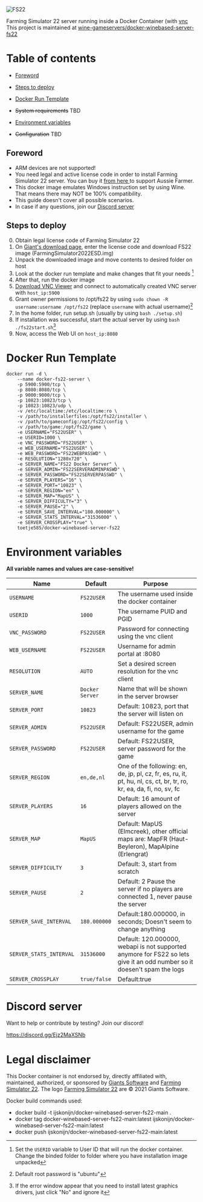 ![FS22](https://raw.githubusercontent.com/wine-gameservers/docker-winebased-server-fs22/main/misc/fs22_top_logo.png "Farming Simulator 22")

Farming Simulator 22 server running inside a Docker Container (with [vnc](#vnc)
This project is maintained at [wine-gameservers/docker-winebased-server-fs22](https://github.com/wine-gameservers/docker-winebased-server-fs22) 

# Table of contents

* [Foreword](#foreword)
* [Steps to deploy](#steps-to-deploy)
* [Docker Run Template](#docker-run-template)
* ~~System requirements~~ TBD
* [Environment variables](#environment-variables)

* ~~Configuration~~ TBD

## Foreword
- ARM devices are not supported!
- You need legal and active license code in order to install Farming Simulator 22 server. You can buy it [from here ](https://farming-simulator.com/buy-now.php?lang=en&country=nl&platform=pcdigital) to support Aussie Farmer.
- This docker image emulates Windows instruction set by using Wine. That means there may NOT be 100% compatibility.
- This guide doesn't cover all possible scenarios.
- In case if any questions, join our [Discord server](#discord-server)

## Steps to deploy
0. Obtain legal license code of Farming Simulator 22
1. On [Giant's download page](https://eshop.giants-software.com/downloads.php), enter the license code and download FS22 image (FarmingSimulator2022ESD.img)
2. Unpack the downloaded image and move contents to desired folder on host
3. Look at the docker run template and make changes that fit your needs [^1]
5. After that, run the docker image
6. [Download VNC Viewer](https://www.realvnc.com/en/connect/download/viewer/) and connect to automatically created VNC server with `host_ip:5900`
7. Grant owner permissions to /opt/fs22 by using `sudo chown -R username:username /opt/fs22` (replace `username` with actual username)[^2]
8. In the home folder, run setup.sh (usually by using `bash ./setup.sh`)
9. If installation was successful, start the actual server by using `bash ./fs22start.sh`[^3]
10. Now, access the Web UI on `host_ip:8080`

[^1]: Set the `USERID` variable to User ID that will run the docker container. Change the binded folder to folder where you have installation image unpacked
[^2]: Default root password is "ubuntu"
[^3]: If the error window appear that you need to install latest graphics drivers, just click "No" and ignore it

# Docker Run Template

```
docker run -d \
    --name docker-fs22-server \
    -p 5900:5900/tcp \
    -p 8080:8080/tcp \
    -p 9000:9000/tcp \
    -p 10823:10823/tcp \
    -p 10823:10823/udp \
    -v /etc/localtime:/etc/localtime:ro \
    -v /path/to/installerfiles:/opt/fs22/installer \
    -v /path/to/gameconfig:/opt/fs22/config \
    -v /path/to/game:/opt/fs22/game \
    -e USERNAME="FS22USER" \
    -e USERID=1000 \
    -e VNC_PASSWORD="FS22USER" \
    -e WEB_USERNAME="FS22USER" \
    -e WEB_PASSWORD="FS22WEBPASSWD" \
    -e RESOLUTION="1280x720" \
    -e SERVER_NAME="FS22 Docker Server" \
    -e SERVER_ADMIN="FS22SERVERADMINPASWD" \
    -e SERVER_PASSWORD="FS22SERVERPASSWD" \
    -e SERVER_PLAYERS="16" \
    -e SERVER_PORT="10823" \
    -e SERVER_REGION="en" \
    -e SERVER_MAP="MapUS" \
    -e SERVER_DIFFICULTY="3" \
    -e SERVER_PAUSE="2" \
    -e SERVER_SAVE_INTERVAL="180.000000" \
    -e SERVER_STATS_INTERVAL="31536000" \
    -e SERVER_CROSSPLAY="true" \
    toetje585/docker-winebased-server-fs22
```

# Environment variables
**All variable names and values are case-sensitive!**

| Name | Default | Purpose |
|----------|----------|-------|
| `USERNAME` | `FS22USER` | The username used inside the docker container |
| `USERID` | `1000` | The username PUID and PGID |
| `VNC_PASSWORD` | `FS22USER` | Password for connecting using the vnc client |
| `WEB_USERNAME` | `FS22USER` | Username for admin portal at :8080 |
| `RESOLUTION` | `AUTO` | Set a desired screen resolution for the vnc client |
| `SERVER_NAME` | `Docker Server` | Name that will be shown in the server browser |
| `SERVER_PORT` | `10823` | Default: 10823, port that the server will listen on |
| `SERVER_ADMIN` | `FS22USER` | Default: FS22USER, admin username for the game |
| `SERVER_PASSWORD` | `FS22USER` | Default: FS22USER, server password for the game |
| `SERVER_REGION` | `en,de,nl` | One of the following: en, de, jp, pl, cz, fr, es, ru, it, pt, hu, nl, cs, ct, br, tr, ro, kr, ea, da, fi, no, sv, fc |
| `SERVER_PLAYERS` | `16` | Default: 16 amount of players allowed on the server |
| `SERVER_MAP` | `MapUS` | Default: MapUS (Elmcreek), other official maps are: MapFR (Haut-Beyleron), MapAlpine (Erlengrat) |
| `SERVER_DIFFICULTY` | `3` | Default: 3, start from scratch |
| `SERVER_PAUSE` | `2` | Default: 2 Pause the server if no players are connected 1, never pause the server |
| `SERVER_SAVE_INTERVAL` | `180.000000` | Default:180.000000, in seconds; Doesn't seem to change anything |
| `SERVER_STATS_INTERVAL` | `31536000` | Default: 120.000000, webapi is not supported anymore for FS22 so lets give it an odd number so it doesen't spam the logs |
| `SERVER_CROSSPLAY` | `true/false` | Default:true |

# Discord server

Want to help or contribute by testing? Join our discord!

https://discord.gg/Ejz2MaXSNb

# Legal disclaimer
This Docker container is not endorsed by, directly affiliated with, maintained, authorized, or sponsored by [Giants Software](https://giants-software.com) and [Farming Simulator 22](https://farming-simulator.com/). The logo [Farming Simulator 22](https://giants-software.com) are © 2021 Giants Software.


Docker build commands used:
* docker build -t ijskonijn/docker-winebased-server-fs22-main .
* docker tag docker-winebased-server-fs22-main:latest ijskonijn/docker-winebased-server-fs22-main:latest
* docker push ijskonijn/docker-winebased-server-fs22-main:latest
